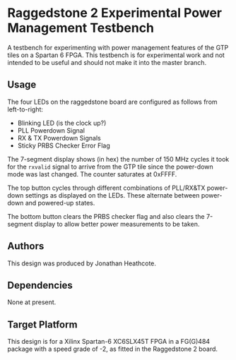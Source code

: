 Raggedstone 2 Experimental Power Management Testbench
=====================================================

A testbench for experimenting with power management features of the GTP tiles on
a Spartan 6 FPGA. This testbench is for experimental work and not intended to be
useful and should not make it into the master branch.

Usage
-----

The four LEDs on the raggedstone board are configured as follows from
left-to-right:

* Blinking LED (is the clock up?)
* PLL Powerdown Signal
* RX & TX Powerdown Signals
* Sticky PRBS Checker Error Flag

The 7-segment display shows (in hex) the number of 150 MHz cycles it took for the
`rxvalid` signal to arrive from the GTP tile since the power-down mode was last
changed. The counter saturates at 0xFFFF.

The top button cycles through different combinations of PLL/RX&TX power-down
settings as displayed on the LEDs. These alternate between power-down and
powered-up states.

The bottom button clears the PRBS checker flag and also clears the 7-segment
display to allow better power measurements to be taken.


Authors
-------

This design was produced by Jonathan Heathcote.


Dependencies
------------

None at present.


Target Platform
---------------

This design is for a Xilinx Spartan-6 XC6SLX45T FPGA in a FG(G)484 package with a speed grade of
-2, as fitted in the Raggedstone 2 board.
